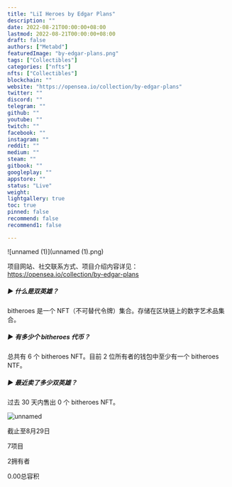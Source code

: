 ```yaml
---
title: "LiI Heroes by Edgar Plans"
description: ""
date: 2022-08-21T00:00:00+08:00
lastmod: 2022-08-21T00:00:00+08:00
draft: false
authors: ["Metabd"]
featuredImage: "by-edgar-plans.png"
tags: ["Collectibles"]
categories: ["nfts"]
nfts: ["Collectibles"]
blockchain: ""
website: "https://opensea.io/collection/by-edgar-plans"
twitter: ""
discord: ""
telegram: ""
github: ""
youtube: ""
twitch: ""
facebook: ""
instagram: ""
reddit: ""
medium: ""
steam: ""
gitbook: ""
googleplay: ""
appstore: ""
status: "Live"
weight: 
lightgallery: true
toc: true
pinned: false
recommend: false
recommend1: false

---
```


![unnamed (1)](unnamed (1).png)

项目网站、社交联系方式、项目介绍内容详见：https://opensea.io/collection/by-edgar-plans

##### ▶ 什么是双英雄？

bitheroes 是一个 NFT（不可替代令牌）集合。存储在区块链上的数字艺术品集合。

##### ▶ 有多少个 bitheroes 代币？

总共有 6 个 bitheroes NFT。目前 2 位所有者的钱包中至少有一个 bitheroes NTF。

##### ▶ 最近卖了多少双英雄？

过去 30 天内售出 0 个 bitheroes NFT。

![unnamed](\unnamed.png)

截止至8月29日

7项目

2拥有者

0.00总容积